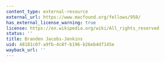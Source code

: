 ```yaml
---
content_type: external-resource
external_url: https://www.macfound.org/fellows/958/
has_external_license_warning: true
license: https://en.wikipedia.org/wiki/All_rights_reserved
status: ''
title: Branden Jacobs-Jenkins
uid: 48181c07-a9fb-4c8f-b196-b26eb4d7145e
wayback_url: ''
---
```

